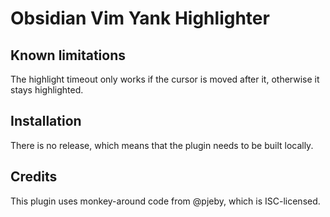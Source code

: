 # Obsidian Vim Yank Highlighter

## Known limitations

The highlight timeout only works if the cursor is moved after it, otherwise it stays highlighted.

## Installation

There is no release, which means that the plugin needs to be built locally.

## Credits

This plugin uses monkey-around code from @pjeby, which is ISC-licensed.
